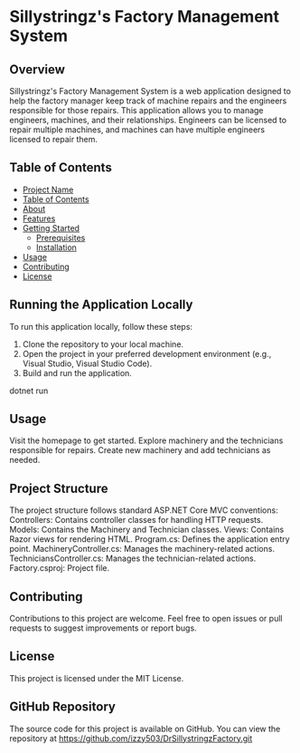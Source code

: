 # Sillystringz's Factory Management System

## Overview

Sillystringz's Factory Management System is a web application designed to help the factory manager keep track of machine repairs and the engineers responsible for those repairs. This application allows you to manage engineers, machines, and their relationships. Engineers can be licensed to repair multiple machines, and machines can have multiple engineers licensed to repair them.

## Table of Contents
- [Project Name](#project-name)
- [Table of Contents](#table-of-contents)
- [About](#about)
- [Features](#features)
- [Getting Started](#getting-started)
  - [Prerequisites](#prerequisites)
  - [Installation](#installation)
- [Usage](#usage)
- [Contributing](#contributing)
- [License](#license)

## Running the Application Locally

To run this application locally, follow these steps:

1. Clone the repository to your local machine.
2. Open the project in your preferred development environment (e.g., Visual Studio, Visual Studio Code).
3. Build and run the application.

dotnet run

## Usage

Visit the homepage to get started.
Explore machinery and the technicians responsible for repairs.
Create new machinery and add technicians as needed.

## Project Structure

The project structure follows standard ASP.NET Core MVC conventions:
Controllers: Contains controller classes for handling HTTP requests.
Models: Contains the Machinery and Technician classes.
Views: Contains Razor views for rendering HTML.
Program.cs: Defines the application entry point.
MachineryController.cs: Manages the machinery-related actions.
TechniciansController.cs: Manages the technician-related actions.
Factory.csproj: Project file.

## Contributing

Contributions to this project are welcome. Feel free to open issues or pull requests to suggest improvements or report bugs.

## License

This project is licensed under the MIT License.

## GitHub Repository

The source code for this project is available on GitHub. You can view the repository at https://github.com/izzy503/DrSillystringzFactory.git